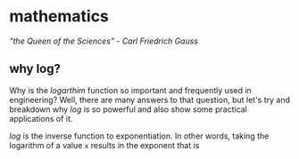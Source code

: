 # mathematics
*"the Queen of the Sciences" - Carl Friedrich Gauss*

## why log?
Why is the *logarthim* function so important and frequently used in engineering?
Well, there are many answers to that question, but let's try and breakdown why
*log* is so powerful and also show some practical applications of it.

*log* is the inverse function to exponentiation. In other words, taking the
logarithm of a value `x` results in the exponent that is 
